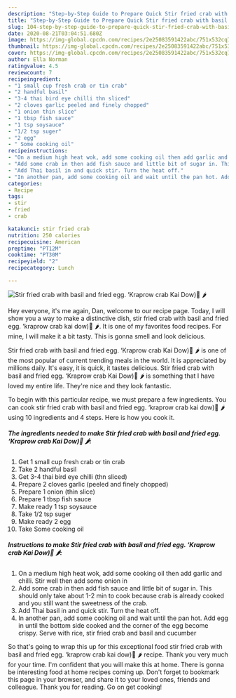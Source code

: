 ```yaml
---
description: "Step-by-Step Guide to Prepare Quick Stir fried crab with basil and fried egg. ‘Kraprow crab Kai Dow)🦀 🌶"
title: "Step-by-Step Guide to Prepare Quick Stir fried crab with basil and fried egg. ‘Kraprow crab Kai Dow)🦀 🌶"
slug: 104-step-by-step-guide-to-prepare-quick-stir-fried-crab-with-basil-and-fried-egg-kraprow-crab-kai-dow
date: 2020-08-21T03:04:51.680Z
image: https://img-global.cpcdn.com/recipes/2e25083591422abc/751x532cq70/stir-fried-crab-with-basil-and-fried-egg-kraprow-crab-kai-dow🦀-🌶-recipe-main-photo.jpg
thumbnail: https://img-global.cpcdn.com/recipes/2e25083591422abc/751x532cq70/stir-fried-crab-with-basil-and-fried-egg-kraprow-crab-kai-dow🦀-🌶-recipe-main-photo.jpg
cover: https://img-global.cpcdn.com/recipes/2e25083591422abc/751x532cq70/stir-fried-crab-with-basil-and-fried-egg-kraprow-crab-kai-dow🦀-🌶-recipe-main-photo.jpg
author: Ella Norman
ratingvalue: 4.5
reviewcount: 7
recipeingredient:
- "1 small cup fresh crab or tin crab"
- "2 handful basil"
- "3-4 thai bird eye chilli thn sliced"
- "2 cloves garlic peeled and finely chopped"
- "1 onion thin slice"
- "1 tbsp fish sauce"
- "1 tsp soysauce"
- "1/2 tsp suger"
- "2 egg"
- " Some cooking oil"
recipeinstructions:
- "On a medium high heat wok, add some cooking oil then add garlic and chilli. Stir well then add some onion in"
- "Add some crab in then add fish sauce and little bit of sugar in. This should only take about 1-2 min to cook because crab is already cooked and you still want the sweetness of the crab."
- "Add Thai basil in and quick stir. Turn the heat off."
- "In another pan, add some cooking oil and wait until the pan hot. Add egg in until the bottom side cooked and the corner of the egg become crispy. Serve with rice, stir fried crab and basil and cucumber"
categories:
- Recipe
tags:
- stir
- fried
- crab

katakunci: stir fried crab 
nutrition: 250 calories
recipecuisine: American
preptime: "PT12M"
cooktime: "PT30M"
recipeyield: "2"
recipecategory: Lunch

---
```



![Stir fried crab with basil and fried egg. ‘Kraprow crab Kai Dow)🦀 🌶](https://img-global.cpcdn.com/recipes/2e25083591422abc/751x532cq70/stir-fried-crab-with-basil-and-fried-egg-kraprow-crab-kai-dow🦀-🌶-recipe-main-photo.jpg)

Hey everyone, it's me again, Dan, welcome to our recipe page. Today, I will show you a way to make a distinctive dish, stir fried crab with basil and fried egg. ‘kraprow crab kai dow)🦀 🌶. It is one of my favorites food recipes. For mine, I will make it a bit tasty. This is gonna smell and look delicious.



Stir fried crab with basil and fried egg. ‘Kraprow crab Kai Dow)🦀 🌶 is one of the most popular of current trending meals in the world. It is appreciated by millions daily. It's easy, it is quick, it tastes delicious. Stir fried crab with basil and fried egg. ‘Kraprow crab Kai Dow)🦀 🌶 is something that I have loved my entire life. They're nice and they look fantastic.


To begin with this particular recipe, we must prepare a few ingredients. You can cook stir fried crab with basil and fried egg. ‘kraprow crab kai dow)🦀 🌶 using 10 ingredients and 4 steps. Here is how you cook it.

<!--inarticleads1-->

##### The ingredients needed to make Stir fried crab with basil and fried egg. ‘Kraprow crab Kai Dow)🦀 🌶:

1. Get 1 small cup fresh crab or tin crab
1. Take 2 handful basil
1. Get 3-4 thai bird eye chilli (thn sliced)
1. Prepare 2 cloves garlic (peeled and finely chopped)
1. Prepare 1 onion (thin slice)
1. Prepare 1 tbsp fish sauce
1. Make ready 1 tsp soysauce
1. Take 1/2 tsp suger
1. Make ready 2 egg
1. Take  Some cooking oil




<!--inarticleads2-->

##### Instructions to make Stir fried crab with basil and fried egg. ‘Kraprow crab Kai Dow)🦀 🌶:

1. On a medium high heat wok, add some cooking oil then add garlic and chilli. Stir well then add some onion in
1. Add some crab in then add fish sauce and little bit of sugar in. This should only take about 1-2 min to cook because crab is already cooked and you still want the sweetness of the crab.
1. Add Thai basil in and quick stir. Turn the heat off.
1. In another pan, add some cooking oil and wait until the pan hot. Add egg in until the bottom side cooked and the corner of the egg become crispy. Serve with rice, stir fried crab and basil and cucumber




So that's going to wrap this up for this exceptional food stir fried crab with basil and fried egg. ‘kraprow crab kai dow)🦀 🌶 recipe. Thank you very much for your time. I'm confident that you will make this at home. There is gonna be interesting food at home recipes coming up. Don't forget to bookmark this page in your browser, and share it to your loved ones, friends and colleague. Thank you for reading. Go on get cooking!
